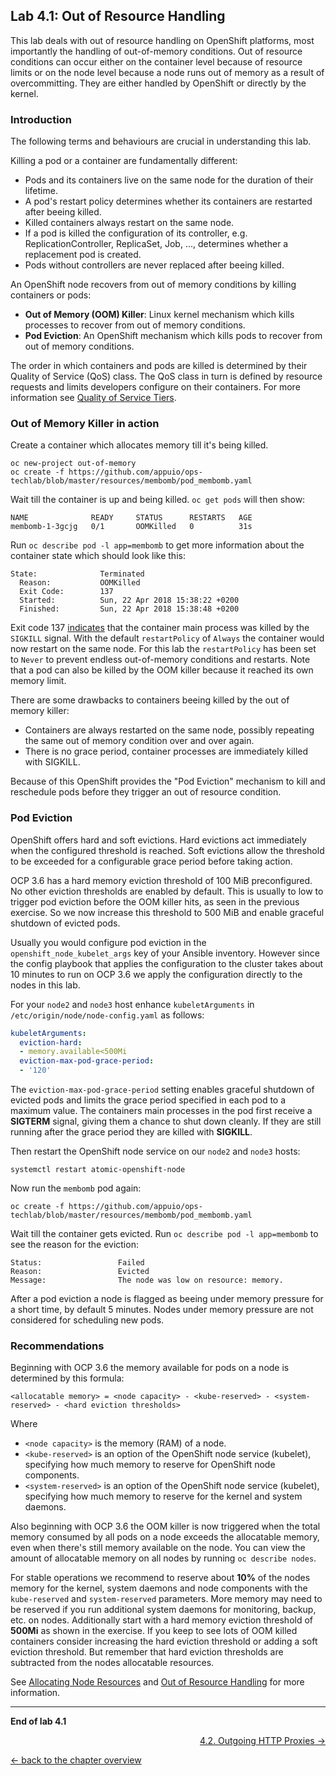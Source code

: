 ## Lab 4.1: Out of Resource Handling

This lab deals with out of resource handling on OpenShift platforms, most importantly the handling of out-of-memory conditions. Out of resource conditions can occur either on the container level because of resource limits or on the node level because a node runs out of memory as a result of overcommitting.
They are either handled by OpenShift or directly by the kernel.

### Introduction

The following terms and behaviours are crucial in understanding this lab.

Killing a pod or a container are fundamentally different:
* Pods and its containers live on the same node for the duration of their lifetime.
* A pod's restart policy determines whether its containers are restarted after beeing killed.
* Killed containers always restart on the same node.
* If a pod is killed the configuration of its controller, e.g. ReplicationController, ReplicaSet, Job, ..., determines whether a replacement pod is created.
* Pods without controllers are never replaced after beeing killed.

An OpenShift node recovers from out of memory conditions by killing containers or pods:
* **Out of Memory (OOM) Killer**: Linux kernel mechanism which kills processes to recover from out of memory conditions.
* **Pod Eviction**: An OpenShift mechanism which kills pods to recover from out of memory conditions.

The order in which containers and pods are killed is determined by their Quality of Service (QoS) class.
The QoS class in turn is defined by resource requests and limits developers configure on their containers.
For more information see [Quality of Service Tiers](https://docs.openshift.com/container-platform/3.6/dev_guide/compute_resources.html#quality-of-service-tiers).

### Out of Memory Killer in action

Create a container which allocates memory till it's being killed.

    oc new-project out-of-memory
    oc create -f https://github.com/appuio/ops-techlab/blob/master/resources/membomb/pod_membomb.yaml

Wait till the container is up and being killed. `oc get pods` will then show:

    NAME              READY     STATUS      RESTARTS   AGE
    membomb-1-3gcjg   0/1       OOMKilled   0          31s

Run `oc describe pod -l app=membomb` to get more information about the container state which should look like this:

    State:              Terminated
      Reason:           OOMKilled
      Exit Code:        137
      Started:          Sun, 22 Apr 2018 15:38:22 +0200
      Finished:         Sun, 22 Apr 2018 15:38:48 +0200

Exit code 137 [indicates](http://tldp.org/LDP/abs/html/exitcodes.html) that the container main process was killed by the `SIGKILL` signal.
With the default `restartPolicy` of `Always` the container would now restart on the same node. For this lab the `restartPolicy`
has been set to `Never` to prevent endless out-of-memory conditions and restarts. Note that a pod can also be killed by the OOM killer
because it reached its own memory limit.

There are some drawbacks to containers beeing killed by the out of memory killer:
* Containers are always restarted on the same node, possibly repeating the same out of memory condition over and over again.
* There is no grace period, container processes are immediately killed with SIGKILL.

Because of this OpenShift provides the "Pod Eviction" mechanism to kill and reschedule pods before they trigger
an out of resource condition.

### Pod Eviction

OpenShift offers hard and soft evictions. Hard evictions act immediately when the configured threshold is reached.
Soft evictions allow the threshold to be exceeded for a configurable grace period before taking action.

OCP 3.6 has a hard memory eviction threshold of 100 MiB preconfigured. No other eviction thresholds are enabled by default.
This is usually to low to trigger pod eviction before the OOM killer hits, as seen in the previous exercise. So we now increase this threshold to 500 MiB and enable graceful
shutdown of evicted pods.

Usually you would configure pod eviction in the `openshift_node_kubelet_args` key of your Ansible inventory. However since the config playbook that applies the configuration to the cluster takes about 10 minutes to run on OCP 3.6 we apply the configuration directly to the nodes in this lab.

For your `node2` and `node3` host enhance `kubeletArguments` in `/etc/origin/node/node-config.yaml` as follows: 

```yaml
kubeletArguments:
  eviction-hard:
  - memory.available<500Mi
  eviction-max-pod-grace-period:
  - '120'
```

The `eviction-max-pod-grace-period` setting enables graceful shutdown of evicted pods and
limits the grace period specified in each pod to a maximum value. The containers
main processes in the pod first receive a **SIGTERM** signal, giving them a chance to shut down cleanly. If they are still running after the grace period they are killed with **SIGKILL**.

Then restart the OpenShift node service on our `node2` and `node3` hosts:

    systemctl restart atomic-openshift-node

Now run the `membomb` pod again:

    oc create -f https://github.com/appuio/ops-techlab/blob/master/resources/membomb/pod_membomb.yaml

Wait till the container gets evicted. Run `oc describe pod -l app=membomb` to see the reason for the eviction:

    Status:                 Failed
    Reason:                 Evicted
    Message:                The node was low on resource: memory.

After a pod eviction a node is flagged as beeing under memory pressure for a short time, by default 5 minutes.
Nodes under memory pressure are not considered for scheduling new pods.

### Recommendations

Beginning with OCP 3.6 the memory available for pods on a node is determined by this formula:

    <allocatable memory> = <node capacity> - <kube-reserved> - <system-reserved> - <hard eviction thresholds>

Where
* `<node capacity>` is the memory (RAM) of a node.
* `<kube-reserved>` is an option of the OpenShift node service (kubelet), specifying how much memory to reserve for OpenShift node components.
* `<system-reserved>` is an option of the OpenShift node service (kubelet), specifying how much memory to reserve for the kernel and system daemons.

Also beginning with OCP 3.6 the OOM killer is now triggered when the total memory consumed by all pods on a node exceeds the
allocatable memory, even when there's still memory available on the node. You can view the amount of allocatable memory on all
nodes by running `oc describe nodes`.

For stable operations we recommend to reserve about **10%** of the nodes memory for the kernel, system daemons and node components 
with the `kube-reserved` and `system-reserved` parameters. More memory may need to be reserved if you run additional system
daemons for monitoring, backup, etc. on nodes.
Additionally start with a hard memory eviction threshold of **500Mi** as shown in the exercise. If you keep to see lots
of OOM killed containers consider increasing the hard eviction threshold or adding a soft eviction threshold.
But remember that hard eviction thresholds are subtracted from the nodes allocatable resources.

See [Allocating Node Resources](https://docs.openshift.com/container-platform/3.6/admin_guide/allocating_node_resources.html)
and [Out of Resource Handling](https://docs.openshift.com/container-platform/3.6/admin_guide/out_of_resource_handling.html) for more information.

---

**End of lab 4.1**

<p width="100px" align="right"><a href="42_outgoing_http_proxies.md">4.2. Outgoing HTTP Proxies →</a></p>

[← back to the chapter overview](40_configuration_best_practices.md)
